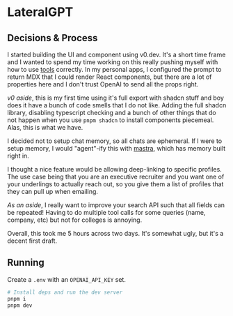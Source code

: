 # LateralGPT

## Decisions & Process

I started building the UI and component using v0.dev. It's a short time frame
and I wanted to spend my time working on this really pushing myself with how to
use [tools](https://sdk.vercel.ai/docs/ai-sdk-core/tools-and-tool-calling) correctly.
In my personal apps, I configured the prompt to return MDX that I could render
React components, but there are a lot of properties here and I don't trust
OpenAI to send all the props right.

_v0 aside_, this is my first time using it's full export with shadcn stuff and
boy does it have a bunch of code smells that I do not like. Adding the full
shadcn library, disabling typescript checking and a bunch of other things that
do not happen when you use `pnpm shadcn` to install components piecemeal. Alas,
this is what we have.

I decided not to setup chat memory, so all chats are ephemeral. If I were to
setup memory, I would "agent"-ify this with [mastra](https://mastra.ai/), which
has memory built right in.

I thought a nice feature would be allowing deep-linking to specific profiles.
The use case being that you are an executive recruiter and you want one of your
underlings to actually reach out, so you give them a list of profiles that they
can pull up when emailing.

_As an aside_, I really want to improve your search API such that all fields can
be repeated! Having to do multiple tool calls for some queries (name, company,
etc) but not for colleges is annoying.

Overall, this took me 5 hours across two days. It's somewhat ugly, but it's
a decent first draft.

## Running

Create a `.env` with an `OPENAI_API_KEY` set.

```bash
# Install deps and run the dev server
pnpm i
pnpm dev
```

